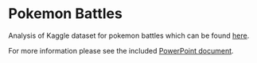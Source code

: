 # Pokemon Battles

Analysis of Kaggle dataset for pokemon battles which can be found [here](https://www.kaggle.com/terminus7/pokemon-challenge).

For more information please see the included [PowerPoint document](https://github.com/wwarriner/pokemon_battles/blob/master/summary.pptx).
